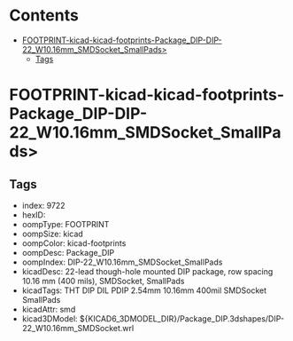 



Contents
========

* [FOOTPRINT-kicad-kicad-footprints-Package_DIP-DIP-22_W10.16mm_SMDSocket_SmallPads>](#footprint-kicad-kicad-footprints-package_dip-dip-22_w1016mm_smdsocket_smallpads)
	* [Tags](#tags)

# FOOTPRINT-kicad-kicad-footprints-Package_DIP-DIP-22_W10.16mm_SMDSocket_SmallPads>

## Tags

- index: 9722
- hexID: 
- oompType: FOOTPRINT
- oompSize: kicad
- oompColor: kicad-footprints
- oompDesc: Package_DIP
- oompIndex: DIP-22_W10.16mm_SMDSocket_SmallPads
- kicadDesc: 22-lead though-hole mounted DIP package, row spacing 10.16 mm (400 mils), SMDSocket, SmallPads
- kicadTags: THT DIP DIL PDIP 2.54mm 10.16mm 400mil SMDSocket SmallPads
- kicadAttr: smd
- kicad3DModel: ${KICAD6_3DMODEL_DIR}/Package_DIP.3dshapes/DIP-22_W10.16mm_SMDSocket.wrl
